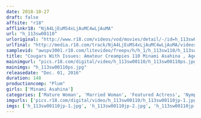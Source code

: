 ```yaml
---
date: 2018-10-27
draft: false
affsite: "r18"
afflinkr18: "NjA4LjEuMS4xLjAuMC4wLjAuMA"
url: "h_113sw00110"
urloriginal: "http://www.r18.com/videos/vod/movies/detail/-/id=h_113sw00110"
urlfinal: "http://media.r18.com/track/NjA4LjEuMS4xLjAuMC4wLjAuMA/videos/vod/movies/detail/-/id=h_113sw00110"
samplevid: "awspv3001.r18.com/litevideo/freepv/h/h_1/h_113sw110/h_113sw110_dmb_w.mp4"
title: "Cougars With Issues: Amateur Creampies 110 Minami Asahina , Age 42 Creampie Sex With A Mild Mannered And Elegant Forty Something With A Thick Bush! Ultra Exquisite Allure And Beautiful Skin! A Ripe Ass Housewife"
mainimgurl: "pics.r18.com/digital/video/h_113sw00110/h_113sw00110ps.jpg"
mainimgs: "h_113sw00110ps.jpg"
releasedate: "Dec. 01, 2016"
duration: 148
productioncomp: "Plum"
girls: ['Minami Asahina']
categories: ['Mature Woman', 'Married Woman', 'Featured Actress', 'Nymphomaniac', 'Creampie', 'Urination', 'Hi-Def']
imgurls: ['pics.r18.com/digital/video/h_113sw00110/h_113sw00110jp-1.jpg', 'pics.r18.com/digital/video/h_113sw00110/h_113sw00110jp-2.jpg', 'pics.r18.com/digital/video/h_113sw00110/h_113sw00110jp-3.jpg', 'pics.r18.com/digital/video/h_113sw00110/h_113sw00110jp-4.jpg', 'pics.r18.com/digital/video/h_113sw00110/h_113sw00110jp-5.jpg', 'pics.r18.com/digital/video/h_113sw00110/h_113sw00110jp-6.jpg', 'pics.r18.com/digital/video/h_113sw00110/h_113sw00110jp-7.jpg', 'pics.r18.com/digital/video/h_113sw00110/h_113sw00110jp-8.jpg', 'pics.r18.com/digital/video/h_113sw00110/h_113sw00110jp-9.jpg', 'pics.r18.com/digital/video/h_113sw00110/h_113sw00110jp-10.jpg', 'pics.r18.com/digital/video/h_113sw00110/h_113sw00110jp-11.jpg', 'pics.r18.com/digital/video/h_113sw00110/h_113sw00110jp-12.jpg', 'pics.r18.com/digital/video/h_113sw00110/h_113sw00110jp-13.jpg', 'pics.r18.com/digital/video/h_113sw00110/h_113sw00110jp-14.jpg', 'pics.r18.com/digital/video/h_113sw00110/h_113sw00110jp-15.jpg', 'pics.r18.com/digital/video/h_113sw00110/h_113sw00110jp-16.jpg', 'pics.r18.com/digital/video/h_113sw00110/h_113sw00110jp-17.jpg', 'pics.r18.com/digital/video/h_113sw00110/h_113sw00110jp-18.jpg', 'pics.r18.com/digital/video/h_113sw00110/h_113sw00110jp-19.jpg', 'pics.r18.com/digital/video/h_113sw00110/h_113sw00110jp-20.jpg']
imgs: ['h_113sw00110jp-1.jpg', 'h_113sw00110jp-2.jpg', 'h_113sw00110jp-3.jpg', 'h_113sw00110jp-4.jpg', 'h_113sw00110jp-5.jpg', 'h_113sw00110jp-6.jpg', 'h_113sw00110jp-7.jpg', 'h_113sw00110jp-8.jpg', 'h_113sw00110jp-9.jpg', 'h_113sw00110jp-10.jpg', 'h_113sw00110jp-11.jpg', 'h_113sw00110jp-12.jpg', 'h_113sw00110jp-13.jpg', 'h_113sw00110jp-14.jpg', 'h_113sw00110jp-15.jpg', 'h_113sw00110jp-16.jpg', 'h_113sw00110jp-17.jpg', 'h_113sw00110jp-18.jpg', 'h_113sw00110jp-19.jpg', 'h_113sw00110jp-20.jpg']
---
```

